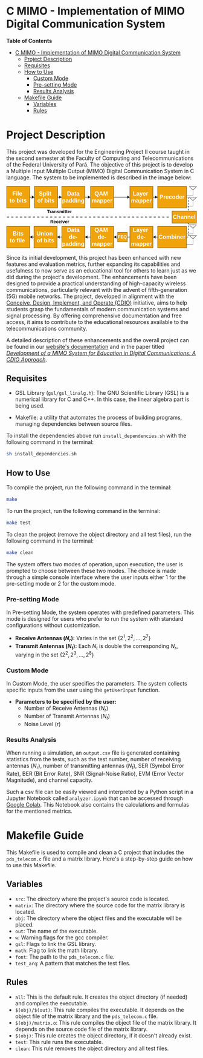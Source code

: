 # C MIMO - Implementation of MIMO Digital Communication System

**Table of Contents**

- [C MIMO - Implementation of MIMO Digital Communication System](#c-mimo---implementation-of-mimo-digital-communication-system)
    - [Project Description](#project-description)
    - [Requisites](#requisites)
    - [How to Use](#how-to-use)
        - [Custom Mode](#custom-mode)
        - [Pre-setting Mode](#pre-setting-mode)
        - [Results Analysis](#results-analysis)
    - [Makefile Guide](#makefile-guide)
        - [Variables](#variables)
        - [Rules](#rules)


# Project Description
This project was developed for the Engineering Project II course taught in the second semester at the Faculty of Computing and Telecommunications of the Federal University of Pará. The objective of this project is to develop a Multiple Input Multiple Output (MIMO) Digital Communication System in C language. The system to be implemented is described in the image below:

<div align="center">
    <img src="./assets/mimosystem.png" alt="topology">
</div>

Since its initial development, this project has been enhanced with new features and evaluation metrics, further expanding its capabilities and usefulness to now serve as an educational tool for others to learn just as we did during the project's development. The enhancements have been designed to provide a practical understanding of high-capacity wireless communications, particularly relevant with the advent of fifth-generation (5G) mobile networks. The project, developed in alignment with the [Conceive, Design, Implement, and Operate (CDIO)](http://www.cdio.org/) initiative, aims to help students grasp the fundamentals of modern communication systems and signal processing. By offering comprehensive documentation and free access, it aims to contribute to the educational resources available to the telecommunications community.

A detailed description of these enhancements and the overall project can be found in our [website's documentation](https://lasseufpa.github.io/C_MIMO/) and in the paper titled [*Development of a MIMO System for Education in
Digital Communications: A CDIO Approach*](https://biblioteca.sbrt.org.br/articles/4670).

## Requisites

- GSL Library (`gsl/gsl_linalg.h`): The GNU Scientific Library (GSL) is a numerical library for C and C++. In this case, the linear algebra part is being used.

- Makefile: a utility that automates the process of building programs, managing dependencies between source files.

To install the dependencies above run `install_dependencies.sh` with the following command in the terminal:

```bash
sh install_dependencies.sh
```

## How to Use

To compile the project, run the following command in the terminal:

```bash
make
```

To run the project, run the following command in the terminal:

```bash
make test
```

To clean the project (remove the object directory and all test files), run the following command in the terminal:

```bash
make clean
```

The system offers two modes of operation, upon execution, the user is prompted to choose between these two modes. The choice is made through a simple console interface where the user inputs either 1 for the pre-setting mode or 2 for the custom mode.

### Pre-setting Mode
In Pre-setting Mode, the system operates with predefined parameters. This mode is designed for users who prefer to run the system with standard configurations without customization.

- **Receive Antennas ($N_r$):** Varies in the set $\{2^1, 2^2, \ldots, 2^7\}$
- **Transmit Antennas ($N_t$):** Each $N_t$ is double the corresponding $N_r$, varying in the set $\{2^2, 2^3, \ldots, 2^8\}$

### Custom Mode
In Custom Mode, the user specifies the parameters. The system collects specific inputs from the user using the `getUserInput` function.

- **Parameters to be specified by the user:**
  - Number of Receive Antennas ($N_r$)
  - Number of Transmit Antennas ($N_t$)
  - Noise Level (r)

### Results Analysis

When running a simulation, an `output.csv` file is generated containing statistics from the tests, such as the test number, number of receiving antennas ($N_r$), number of transmitting antennas ($N_t$), SER (Symbol Error Rate), BER (Bit Error Rate), SNR (Signal-Noise Ratio), EVM (Error Vector Magnitude), and channel capacity.

Such a csv file can be easily viewed and interpreted by a Python script in a Jupyter Notebook called `analyzer.ipynb` that can be accessed through [Google Colab](). This Notebook also contains the calculations and formulas for the mentioned metrics.

# Makefile Guide

This Makefile is used to compile and clean a C project that includes the `pds_telecom.c` file and a matrix library. Here's a step-by-step guide on how to use this Makefile.


## Variables

- `src`: The directory where the project's source code is located.
- `matrix`: The directory where the source code for the matrix library is located.
- `obj`: The directory where the object files and the executable will be placed.
- `out`: The name of the executable.
- `w`: Warning flags for the gcc compiler.
- `gsl`: Flags to link the GSL library.
- `math`: Flag to link the math library.
- `font`: The path to the `pds_telecom.c` file.
- `test_arq`: A pattern that matches the test files.

## Rules

- `all`: This is the default rule. It creates the object directory (if needed) and compiles the executable.
- `$(obj)/$(out)`: This rule compiles the executable. It depends on the object file of the matrix library and the `pds_telecom.c` file.
- `$(obj)/matrix.o`: This rule compiles the object file of the matrix library. It depends on the source code file of the matrix library.
- `$(obj)`: This rule creates the object directory, if it doesn't already exist.
- `test`: This rule runs the executable.
- `clean`: This rule removes the object directory and all test files.


